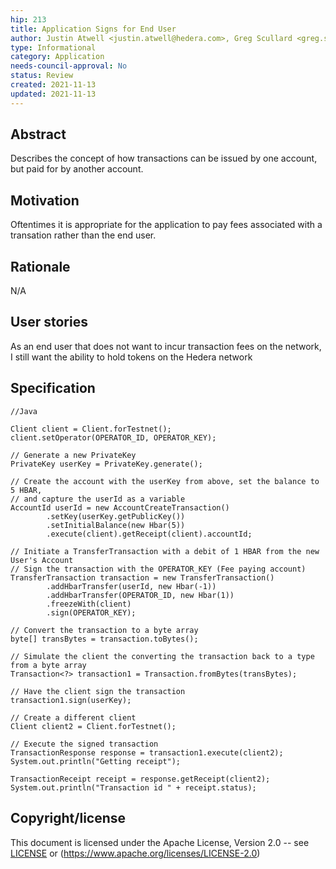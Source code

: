```yaml
---
hip: 213
title: Application Signs for End User
author: Justin Atwell <justin.atwell@hedera.com>, Greg Scullard <greg.scullard@hedera.com>
type: Informational
category: Application
needs-council-approval: No
status: Review
created: 2021-11-13
updated: 2021-11-13
---
```


## Abstract

Describes the concept of how transactions can be issued by one account, but paid for by another account.

## Motivation

Oftentimes it is appropriate for the application to pay fees associated with a transation rather than the end user.

## Rationale

N/A

## User stories

As an end user that does not want to incur transaction fees on the network, I still want the ability to hold tokens on the Hedera network 
  
## Specification

```
//Java

Client client = Client.forTestnet();
client.setOperator(OPERATOR_ID, OPERATOR_KEY);

// Generate a new PrivateKey
PrivateKey userKey = PrivateKey.generate();

// Create the account with the userKey from above, set the balance to 5 HBAR,
// and capture the userId as a variable
AccountId userId = new AccountCreateTransaction()
        .setKey(userKey.getPublicKey())
        .setInitialBalance(new Hbar(5))
        .execute(client).getReceipt(client).accountId;

// Initiate a TransferTransaction with a debit of 1 HBAR from the new User's Account
// Sign the transaction with the OPERATOR_KEY (Fee paying account)
TransferTransaction transaction = new TransferTransaction()
        .addHbarTransfer(userId, new Hbar(-1))
        .addHbarTransfer(OPERATOR_ID, new Hbar(1))
        .freezeWith(client)
        .sign(OPERATOR_KEY);

// Convert the transaction to a byte array
byte[] transBytes = transaction.toBytes();

// Simulate the client the converting the transaction back to a type from a byte array
Transaction<?> transaction1 = Transaction.fromBytes(transBytes);

// Have the client sign the transaction
transaction1.sign(userKey);

// Create a different client
Client client2 = Client.forTestnet();

// Execute the signed transaction
TransactionResponse response = transaction1.execute(client2);
System.out.println("Getting receipt");

TransactionReceipt receipt = response.getReceipt(client2);
System.out.println("Transaction id " + receipt.status);
```

## Copyright/license

This document is licensed under the Apache License, Version 2.0 -- see [LICENSE](../LICENSE) or (https://www.apache.org/licenses/LICENSE-2.0)